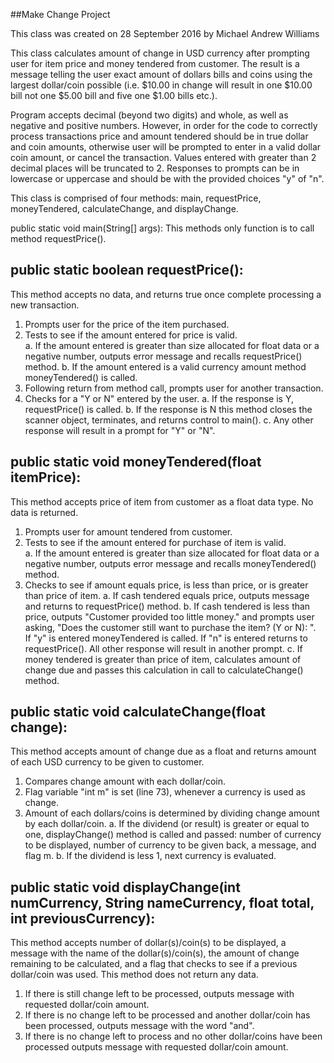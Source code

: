 ##Make Change Project

This class was created on 28 September 2016 by Michael Andrew Williams

This class calculates amount of change in USD currency after prompting user for item price and money tendered from customer.
The result is a message telling the user exact amount of dollars bills and coins using the largest dollar/coin possible (i.e. $10.00 in change
will result in one $10.00 bill not one $5.00 bill and five one $1.00 bills etc.).

Program accepts decimal (beyond two digits) and whole, as well as negative and positive numbers.  However, in order for the code to correctly process transactions price and amount tendered should be in true dollar and coin amounts, otherwise user will be prompted to enter in a valid dollar coin amount, or cancel the transaction.  Values entered with greater than 2 decimal places will be truncated to 2.  Responses to prompts can be in lowercase or uppercase and should be with the provided choices "y" of "n".

This class is comprised of four methods: main, requestPrice, moneyTendered, calculateChange, and displayChange.

public static void main(String[] args):
This methods only function is to call method requestPrice().

public static boolean requestPrice():
-----------------------------------------------
This method accepts no data, and returns true once complete processing a new transaction.

1.  Prompts user for the price of the item purchased.
2.  Tests to see if the amount entered for price is valid.  
	a.	If the amount entered is greater than size allocated for float data or a negative number, outputs error message and recalls requestPrice() method.
	b.	If the amount entered is a valid currency amount method moneyTendered() is called.
3.	Following return from method call, prompts user for another transaction.
4.  Checks for a "Y or N" entered by the user.
	a.	If the response is Y, requestPrice() is called.
	b.	If the response is N this method closes the scanner object, terminates, and returns control to main().
	c.	Any other response will result in a prompt for "Y" or "N".


public static void moneyTendered(float itemPrice):
----------------------------------------------------
This method accepts price of item from customer as a float data type. No data is returned.

1.	Prompts user for amount tendered from customer.
2.	Tests to see if the amount entered for purchase of item is valid.  
	a.	If the amount entered is greater than size allocated for float data or a negative number, outputs error message and recalls moneyTendered() method.
3.	Checks to see if amount equals price, is less than price, or is greater than price of item.
	a.	If cash tendered equals price, outputs message and returns to requestPrice() method.
	b.	If cash tendered is less than price, outputs "Customer provided too little money." and prompts user asking,
		"Does the customer still want to purchase the item? (Y or N): ".  
			If "y" is entered moneyTendered is called.  If "n" is entered returns to requestPrice(). All other response will result in another prompt.
	c.	If money tendered is greater than price of item, calculates amount of change due and passes this calculation in call to calculateChange() method.

public static void calculateChange(float change):
--------------------------------------------------
This method accepts amount of change due as a float and returns amount of each USD currency to be given to customer.

1.	Compares change amount with each dollar/coin.
2.	Flag variable "int m" is set (line 73), whenever a currency is used as change.
3.	Amount of each dollars/coins is determined by dividing change amount by each dollar/coin.
	a.	If the dividend (or result) is greater or equal to one, displayChange() method is called and passed:
		number of currency to be displayed, number of currency to be given back, a message, and flag m.
	b.	If the dividend is less 1, next currency is evaluated.

public static void displayChange(int numCurrency, String nameCurrency, float total, int previousCurrency):
----------------------------------------------------------------------------------------------------------
This method accepts number of dollar(s)/coin(s) to be displayed, a message with the name of the dollar(s)/coin(s), the amount of change remaining
to be calculated, and a flag that checks to see if a previous dollar/coin was used.  This method does not return any data.

1.  If there is still change left to be processed, outputs message with requested dollar/coin amount.
2.	If there is no change left to be processed and another dollar/coin has been processed, outputs message with the word "and".
3.	If there is no change left to process and no other dollar/coins have been processed outputs message with requested dollar/coin amount.
